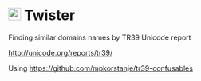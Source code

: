 #  <img src="https://i.imgur.com/JDYnSpB.png" width="25" height="25"> Twister

Finding similar domains names by TR39 Unicode report

http://unicode.org/reports/tr39/

Using
https://github.com/mpkorstanje/tr39-confusables